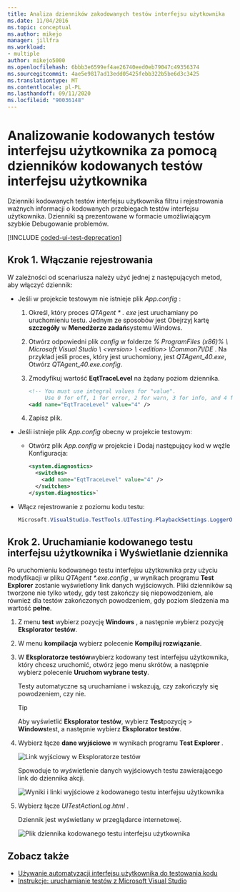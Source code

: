 ```yaml
---
title: Analiza dzienników zakodowanych testów interfejsu użytkownika
ms.date: 11/04/2016
ms.topic: conceptual
ms.author: mikejo
manager: jillfra
ms.workload:
- multiple
author: mikejo5000
ms.openlocfilehash: 6bbb3e6599ef4ae26740eed0eb79047c49356374
ms.sourcegitcommit: 4ae5e9817ad13edd05425febb322b5be6d3c3425
ms.translationtype: MT
ms.contentlocale: pl-PL
ms.lasthandoff: 09/11/2020
ms.locfileid: "90036148"
---
```

# <a name="analyzing-coded-ui-tests-using-coded-ui-test-logs"></a>Analizowanie kodowanych testów interfejsu użytkownika za pomocą dzienników kodowanych testów interfejsu użytkownika

Dzienniki kodowanych testów interfejsu użytkownika filtru i rejestrowania ważnych informacji o kodowanych przebiegach testów interfejsu użytkownika. Dzienniki są prezentowane w formacie umożliwiającym szybkie Debugowanie problemów.

[!INCLUDE [coded-ui-test-deprecation](includes/coded-ui-test-deprecation.md)]

## <a name="step-1-enable-logging"></a>Krok 1. Włączanie rejestrowania

W zależności od scenariusza należy użyć jednej z następujących metod, aby włączyć dziennik:

- Jeśli w projekcie testowym nie istnieje plik *App.config* :

   1. Określ, który proces *QTAgent \* . exe* jest uruchamiany po uruchomieniu testu. Jednym ze sposobów jest Obejrzyj kartę **szczegóły** w **Menedżerze zadań**systemu Windows.

   2. Otwórz odpowiedni plik *config* w folderze *% ProgramFiles (x86)% \ Microsoft Visual Studio \\ \<version> \\ \<edition> \Common7\IDE* . Na przykład jeśli proces, który jest uruchomiony, jest *QTAgent_40.exe*, Otwórz *QTAgent_40.exe.config*.

   2. Zmodyfikuj wartość **EqtTraceLevel** na żądany poziom dziennika.

      ```xml
      <!-- You must use integral values for "value".
           Use 0 for off, 1 for error, 2 for warn, 3 for info, and 4 for verbose. -->
      <add name="EqtTraceLevel" value="4" />
      ```

   3. Zapisz plik.

- Jeśli istnieje plik *App.config* obecny w projekcie testowym:

  - Otwórz plik *App.config* w projekcie i Dodaj następujący kod w węźle Konfiguracja:

    ```xml
    <system.diagnostics>
      <switches>
        <add name="EqtTraceLevel" value="4" />
      </switches>
    </system.diagnostics>`
    ```

- Włącz rejestrowanie z poziomu kodu testu:

   ```csharp
   Microsoft.VisualStudio.TestTools.UITesting.PlaybackSettings.LoggerOverrideState = HtmlLoggerState.AllActionSnapshot;
   ```

## <a name="step-2-run-your-coded-ui-test-and-view-the-log"></a>Krok 2. Uruchamianie kodowanego testu interfejsu użytkownika i Wyświetlanie dziennika

Po uruchomieniu kodowanego testu interfejsu użytkownika przy użyciu modyfikacji w pliku *QTAgent \*.exe.config* , w wynikach programu **Test Explorer** zostanie wyświetlony link danych wyjściowych. Pliki dzienników są tworzone nie tylko wtedy, gdy test zakończy się niepowodzeniem, ale również dla testów zakończonych powodzeniem, gdy poziom śledzenia ma wartość **pełne**.

1. Z menu **test** wybierz pozycję **Windows** , a następnie wybierz pozycję **Eksplorator testów**.

2. W menu **kompilacja** wybierz polecenie **Kompiluj rozwiązanie**.

3. W **Eksploratorze testów**wybierz kodowany test interfejsu użytkownika, który chcesz uruchomić, otwórz jego menu skrótów, a następnie wybierz polecenie **Uruchom wybrane testy**.

     Testy automatyczne są uruchamiane i wskazują, czy zakończyły się powodzeniem, czy nie.

    > [!TIP]
    > Aby wyświetlić **Eksplorator testów**, wybierz **Test**pozycję  >  **Windows**test, a następnie wybierz **Eksplorator testów**.

4. Wybierz łącze **dane wyjściowe** w wynikach programu **Test Explorer** .

     ![Link wyjściowy w Eksploratorze testów](../test/media/cuit_htmlactionlog1.png)

     Spowoduje to wyświetlenie danych wyjściowych testu zawierającego link do dziennika akcji.

     ![Wyniki i linki wyjściowe z kodowanego testu interfejsu użytkownika](../test/media/cuit_htmlactionlog2.png)

5. Wybierz łącze *UITestActionLog.html* .

     Dziennik jest wyświetlany w przeglądarce internetowej.

     ![Plik dziennika kodowanego testu interfejsu użytkownika](../test/media/cuit_htmlactionlog3.png)

## <a name="see-also"></a>Zobacz także

- [Używanie automatyzacji interfejsu użytkownika do testowania kodu](../test/use-ui-automation-to-test-your-code.md)
- [Instrukcje: uruchamianie testów z Microsoft Visual Studio](/previous-versions/ms182470(v=vs.140))